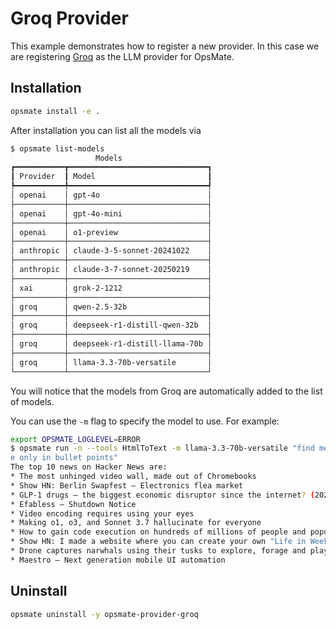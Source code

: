 # Groq Provider

This example demonstrates how to register a new provider. In this case we are registering [Groq](https://groq.com) as the LLM provider for OpsMate.

## Installation

```bash
opsmate install -e .
```

After installation you can list all the models via

```bash
$ opsmate list-models
                   Models
┏━━━━━━━━━━━┳━━━━━━━━━━━━━━━━━━━━━━━━━━━━━━━┓
┃ Provider  ┃ Model                         ┃
┡━━━━━━━━━━━╇━━━━━━━━━━━━━━━━━━━━━━━━━━━━━━━┩
│ openai    │ gpt-4o                        │
├───────────┼───────────────────────────────┤
│ openai    │ gpt-4o-mini                   │
├───────────┼───────────────────────────────┤
│ openai    │ o1-preview                    │
├───────────┼───────────────────────────────┤
│ anthropic │ claude-3-5-sonnet-20241022    │
├───────────┼───────────────────────────────┤
│ anthropic │ claude-3-7-sonnet-20250219    │
├───────────┼───────────────────────────────┤
│ xai       │ grok-2-1212                   │
├───────────┼───────────────────────────────┤
│ groq      │ qwen-2.5-32b                  │
├───────────┼───────────────────────────────┤
│ groq      │ deepseek-r1-distill-qwen-32b  │
├───────────┼───────────────────────────────┤
│ groq      │ deepseek-r1-distill-llama-70b │
├───────────┼───────────────────────────────┤
│ groq      │ llama-3.3-70b-versatile       │
└───────────┴───────────────────────────────┘
```

You will notice that the models from Groq are automatically added to the list of models.

You can use the `-m` flag to specify the model to use. For example:

```bash
export OPSMATE_LOGLEVEL=ERROR
$ opsmate run -n --tools HtmlToText -m llama-3.3-70b-versatile "find me top 10 news on the hacker news, titl
e only in bullet points"
The top 10 news on Hacker News are:
* The most unhinged video wall, made out of Chromebooks
* Show HN: Berlin Swapfest – Electronics flea market
* GLP-1 drugs – the biggest economic disruptor since the internet? (2024)
* Efabless – Shutdown Notice
* Video encoding requires using your eyes
* Making o1, o3, and Sonnet 3.7 hallucinate for everyone
* How to gain code execution on hundreds of millions of people and popular apps
* Show HN: I made a website where you can create your own "Life in Weeks" timeline
* Drone captures narwhals using their tusks to explore, forage and play
* Maestro – Next generation mobile UI automation
```

## Uninstall

```bash
opsmate uninstall -y opsmate-provider-groq
```
